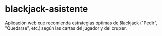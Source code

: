 # blackjack-asistente
Aplicación web que recomienda estrategias óptimas de Blackjack ("Pedir", "Quedarse", etc.) según las cartas del jugador y del crupier.
